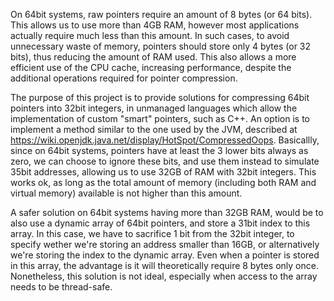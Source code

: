 On 64bit systems, raw pointers require an amount of 8 bytes (or 64 bits). This allows us to use more than 4GB RAM, however most applications actually require much less than this amount. In such cases, to avoid unnecessary waste of memory, pointers should store only 4 bytes (or 32 bits), thus reducing the amount of RAM used. This also allows a more efficient use of the CPU cache, increasing performance, despite the additional operations required for pointer compression.

The purpose of this project is to provide solutions for compressing 64bit pointers into 32bit integers, in unmanaged languages which allow the implementation of custom "smart" pointers, such as C++. An option is to implement a method similar to the one used by the JVM, described at https://wiki.openjdk.java.net/display/HotSpot/CompressedOops. Basicallly, since on 64bit systems, pointers have at least the 3 lower bits always as zero, we can choose to ignore these bits, and use them instead to simulate 35bit addresses, allowing us to use 32GB of RAM with 32bit integers. This works ok, as long as the total amount of memory (including both RAM and virtual memory) available is not higher than this amount.

A safer solution on 64bit systems having more than 32GB RAM, would be to also use a dynamic array of 64bit pointers, and store a 31bit index to this array. In this case, we have to sacrifice 1 bit from the 32bit integer, to specify wether we're storing an address smaller than 16GB, or alternatively we're storing the index to the dynamic array. Even when a pointer is stored in this array, the advantage is it will theoretically require 8 bytes only once. Nonetheless, this solution is not ideal, especially when access to the array needs to be thread-safe.

